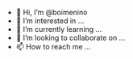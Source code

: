 - 👋 Hi, I’m @boimenino
- 👀 I’m interested in ...
- 🌱 I’m currently learning ...
- 💞️ I’m looking to collaborate on ...
- 📫 How to reach me ...

<!---
boimenino/boimenino is a ✨ special ✨ repository because its `README.md` (this file) appears on your GitHub profile.
You can click the Preview link to take a look at your changes.
--->
